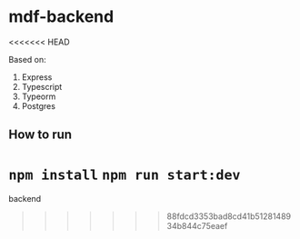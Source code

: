 # mdf-backend
<<<<<<< HEAD

Based on:

1. Express
2. Typescript
3. Typeorm
4. Postgres

## How to run

`npm install`
`npm run start:dev`
=======
backend
>>>>>>> 88fdcd3353bad8cd41b5128148934b844c75eaef
